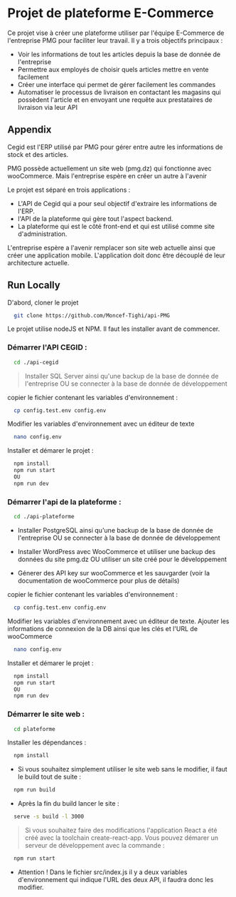 
# Projet de plateforme E-Commerce

Ce projet vise à créer une plateforme utiliser par l'équipe E-Commerce de l'entreprise PMG pour faciliter leur travail.
Il y a trois objectifs principaux :

- Voir les informations de tout les articles depuis la base de donnée de l'entreprise
- Permettre aux employés de choisir quels articles mettre en vente facilement
- Créer une interface qui permet de gérer facilement les commandes
- Automatiser le processus de livraison en contactant les magasins qui possèdent l'article et en envoyant une requête aux prestataires de livraison via leur API


## Appendix

Cegid est l'ERP utilisé par PMG pour gérer entre autre les informations de stock et des articles.

PMG possède actuellement un site web (pmg.dz) qui fonctionne avec wooCommerce. Mais l'entreprise espère en créer un autre à l'avenir

Le projet est séparé en trois applications :

- L'API de Cegid qui a pour seul objectif d'extraire les informations de l'ERP.
- l'API de la plateforme qui gère tout l'aspect backend.
- La plateforme qui est le côté front-end et qui est utilisé comme site d'administration.

L'entreprise espère a l'avenir remplacer son site web actuelle ainsi que créer une application mobile. L'application doit donc être découplé de leur architecture actuelle.


## Run Locally

D'abord, cloner le projet

```bash
  git clone https://github.com/Moncef-Tighi/api-PMG
```

Le projet utilise nodeJS et NPM. Il faut les installer avant de commencer.


### Démarrer l'API CEGID : 

```bash
  cd ./api-cegid
```

>Installer SQL Server ainsi qu'une backup de la base de donnée de l'entreprise
OU se connecter à la base de donnée de développement

copier le fichier contenant les variables d'environnement :

```bash
  cp config.test.env config.env
```

Modifier les variables d'environnement avec un éditeur de texte

```bash
  nano config.env
```

Installer et démarer le projet : 

```bash
  npm install
  npm run start
  OU
  npm run dev
```

### Démarrer l'api de la plateforme : 

```bash
  cd ./api-plateforme
```

- Installer PostgreSQL ainsi qu'une backup de la base de donnée de l'entreprise
OU se connecter à la base de donnée de développement

- Installer WordPress avec WooCommerce et utiliser une backup des données du site pmg.dz
OU utiliser un site créé pour le développement

- Génerer des API key sur wooCommerce et les sauvgarder (voir la documentation de wooCommerce pour plus de détails)

copier le fichier contenant les variables d'environnement :

```bash
  cp config.test.env config.env
```

Modifier les variables d'environnement avec un éditeur de texte. Ajouter les informations de connexion de la DB ainsi que les clés et l'URL de wooCommerce
```bash
  nano config.env
```

Installer et démarer le projet : 

```bash
  npm install
  npm run start
  OU
  npm run dev
```


### Démarrer le site web : 

```bash
  cd plateforme
```

Installer les dépendances :

```bash
  npm install
```



* Si vous souhaitez simplement utiliser le site web sans le modifier, il faut le build tout de suite :

```bash
  npm run build
```

- Après la fin du build lancer le site : 

```bash
  serve -s build -l 3000
```

>Si vous souhaitez faire des modifications l'application React a été créé avec la toolchain create-react-app. Vous pouvez démarer un serveur de développement avec la commande : 

```bash
  npm run start
```

- Attention ! Dans le fichier src/index.js il y a deux variables d'environnement qui indique l'URL des deux API, il faudra donc les modifier.
